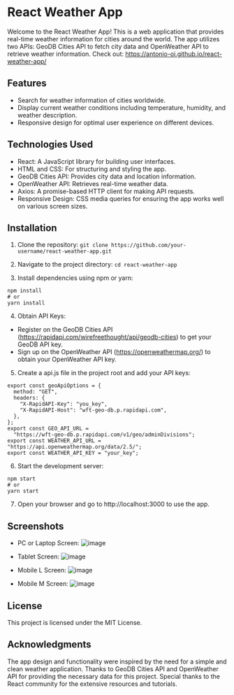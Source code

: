 # React Weather App

Welcome to the React Weather App! This is a web application that provides real-time weather information for cities around the world. The app utilizes two APIs: GeoDB Cities API to fetch city data and OpenWeather API to retrieve weather information.
Check out: https://antonio-oi.github.io/react-weather-app/

## Features

- Search for weather information of cities worldwide.
- Display current weather conditions including temperature, humidity, and weather description.
- Responsive design for optimal user experience on different devices.

## Technologies Used

- React: A JavaScript library for building user interfaces.
- HTML and CSS: For structuring and styling the app.
- GeoDB Cities API: Provides city data and location information.
- OpenWeather API: Retrieves real-time weather data.
- Axios: A promise-based HTTP client for making API requests.
- Responsive Design: CSS media queries for ensuring the app works well on various screen sizes.

## Installation

1. Clone the repository:
```git clone https://github.com/your-username/react-weather-app.git```

2. Navigate to the project directory:
```cd react-weather-app```

3. Install dependencies using npm or yarn:
```
npm install
# or
yarn install
```

4. Obtain API Keys:
* Register on the GeoDB Cities API (https://rapidapi.com/wirefreethought/api/geodb-cities) to get your GeoDB API key.
* Sign up on the OpenWeather API (https://openweathermap.org/) to obtain your OpenWeather API key.

5. Create a api.js file in the project root and add your API keys:
```
export const geoApiOptions = {
  method: "GET",
  headers: {
    "X-RapidAPI-Key": "you_key",
    "X-RapidAPI-Host": "wft-geo-db.p.rapidapi.com",
  },
};
export const GEO_API_URL =
  "https://wft-geo-db.p.rapidapi.com/v1/geo/adminDivisions";
export const WEATHER_API_URL = "https://api.openweathermap.org/data/2.5/";
export const WEATHER_API_KEY = "your_key";
```

6. Start the development server:
```
npm start
# or
yarn start
```

7. Open your browser and go to http://localhost:3000 to use the app.


## Screenshots
- PC or Laptop Screen:
![image](https://github.com/AntonIO-OI/react-weather-app/assets/82289302/be436285-5852-49e8-a93f-e2ab3ce62445)

- Tablet Screen:
![image](https://github.com/AntonIO-OI/react-weather-app/assets/82289302/5f86cd37-600b-4bc1-971f-03777a2ff1d9)

- Mobile L Screen:
![image](https://github.com/AntonIO-OI/react-weather-app/assets/82289302/b0546aa5-5798-4d06-ad04-bca0061bd165)

- Mobile M Screen:
![image](https://github.com/AntonIO-OI/react-weather-app/assets/82289302/5adec72c-9153-46a1-90e1-50c7ba2f016b)

## License
This project is licensed under the MIT License.

## Acknowledgments
The app design and functionality were inspired by the need for a simple and clean weather application.
Thanks to GeoDB Cities API and OpenWeather API for providing the necessary data for this project.
Special thanks to the React community for the extensive resources and tutorials.
